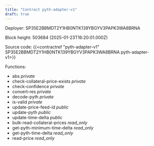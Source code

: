 ```yaml
---
title: "Contract pyth-adapter-v1"
draft: true
---
```

Deployer: SP35E2BBMDT2Y1HB0NTK139YBGYV3PAPK3WA8BRNA


 



Block height: 503684 (2025-01-23T16:20:01.000Z)

Source code: {{<contractref "pyth-adapter-v1" SP35E2BBMDT2Y1HB0NTK139YBGYV3PAPK3WA8BRNA pyth-adapter-v1>}}

Functions:

* abs _private_
* check-collateral-price-exists _private_
* check-confidence _private_
* convert-res _private_
* decode-pyth _private_
* is-valid _private_
* update-price-feed-id _public_
* update-pyth _public_
* update-time-delta _public_
* bulk-read-collateral-prices _read_only_
* get-pyth-minimum-time-delta _read_only_
* get-pyth-time-delta _read_only_
* read-price _read_only_
